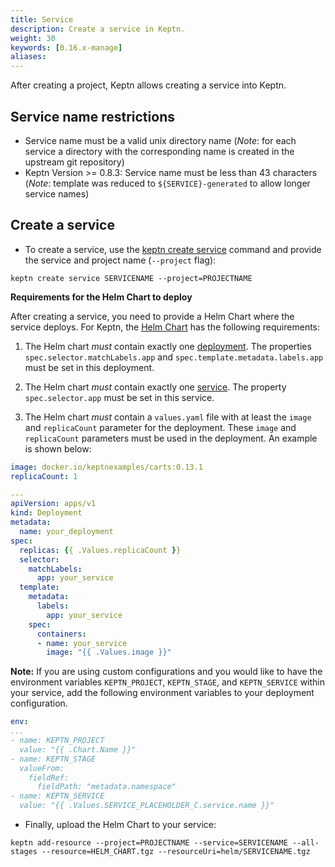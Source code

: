 ```yaml
---
title: Service
description: Create a service in Keptn.
weight: 30
keywords: [0.16.x-manage]
aliases:
---
```


After creating a project, Keptn allows creating a service into Keptn.

## Service name restrictions

* Service name must be a valid unix directory name (*Note*: for each service a directory with the corresponding name is created in the upstream git repository)
* Keptn Version >= 0.8.3:
  Service name must be less than 43 characters (*Note*: template was reduced to `${SERVICE}-generated` to allow longer service names)

## Create a service

* To create a service, use the [keptn create service](../../reference/cli/commands/keptn_create_service) command and provide the service and project name (`--project` flag):

```console
keptn create service SERVICENAME --project=PROJECTNAME
```

**Requirements for the Helm Chart to deploy**

After creating a service, you need to provide a Helm Chart where the service deploys. For Keptn, the [Helm Chart](https://Helm.sh/) has the following requirements:

1. The Helm chart *must* contain exactly one [deployment](https://kubernetes.io/docs/concepts/workloads/controllers/deployment/). The properties `spec.selector.matchLabels.app` and `spec.template.metadata.labels.app` must be set in this deployment.

1. The Helm chart *must* contain exactly one [service](https://kubernetes.io/docs/concepts/services-networking/service/). The property `spec.selector.app` must be set in this service.

1. The Helm chart *must* contain a `values.yaml` file with at least the `image` and `replicaCount` parameter for the deployment. These `image` and `replicaCount` parameters must be used in the deployment. An example is shown below:

  ```yaml
  image: docker.io/keptnexamples/carts:0.13.1
  replicaCount: 1
  ```

  ```yaml
  --- 
  apiVersion: apps/v1
  kind: Deployment
  metadata:
    name: your_deployment
  spec:
    replicas: {{ .Values.replicaCount }}
    selector:
      matchLabels:
        app: your_service
    template:
      metadata: 
        labels:
          app: your_service
      spec:
        containers:
        - name: your_service
          image: "{{ .Values.image }}"
  ```

**Note:** If you are using custom configurations and you would like to have the environment variables `KEPTN_PROJECT`, `KEPTN_STAGE`, and `KEPTN_SERVICE` within your service, add the following environment variables to your deployment configuration.

```yaml
env:
...
- name: KEPTN_PROJECT
  value: "{{ .Chart.Name }}"
- name: KEPTN_STAGE
  valueFrom:
    fieldRef:
      fieldPath: "metadata.namespace"
- name: KEPTN_SERVICE
  value: "{{ .Values.SERVICE_PLACEHOLDER_C.service.name }}"
```

* Finally, upload the Helm Chart to your service:

```console
keptn add-resource --project=PROJECTNAME --service=SERVICENAME --all-stages --resource=HELM_CHART.tgz --resourceUri=helm/SERVICENAME.tgz
```
